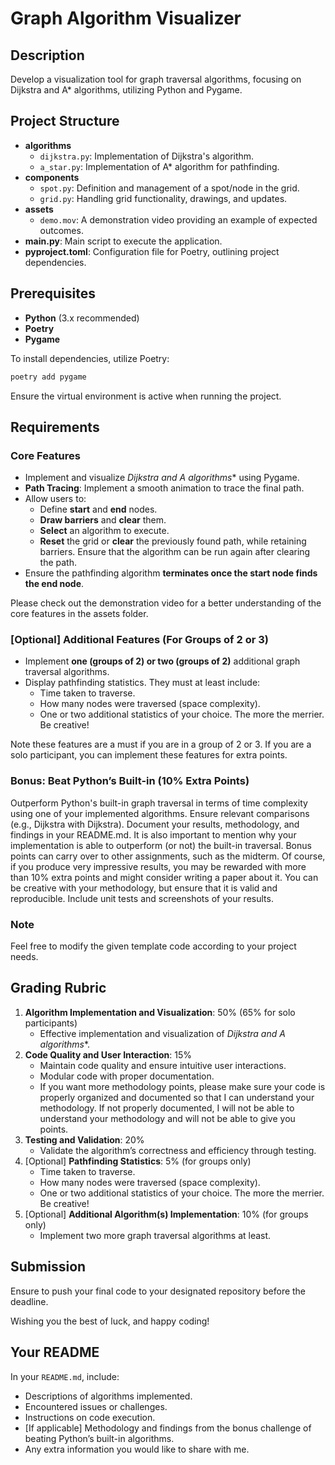 # Graph Algorithm Visualizer

## Description

Develop a visualization tool for graph traversal algorithms, focusing on Dijkstra and A* algorithms, utilizing Python and Pygame.

## Project Structure

- **algorithms**
  - `dijkstra.py`: Implementation of Dijkstra's algorithm.
  - `a_star.py`: Implementation of A* algorithm for pathfinding.
- **components**
  - `spot.py`: Definition and management of a spot/node in the grid.
  - `grid.py`: Handling grid functionality, drawings, and updates.
- **assets**
  - `demo.mov`: A demonstration video providing an example of expected outcomes.
- **main.py**: Main script to execute the application.
- **pyproject.toml**: Configuration file for Poetry, outlining project dependencies.

## Prerequisites

- **Python** (3.x recommended)
- **Poetry**
- **Pygame**

To install dependencies, utilize Poetry:
```bash
poetry add pygame
```

Ensure the virtual environment is active when running the project.

## Requirements

### Core Features

- Implement and visualize **Dijkstra and A* algorithms** using Pygame.
- **Path Tracing**: Implement a smooth animation to trace the final path.
- Allow users to:
  - Define **start** and **end** nodes.
  - **Draw barriers** and **clear** them.
  - **Select** an algorithm to execute.
  - **Reset** the grid or **clear** the previously found path, while retaining barriers. Ensure that the algorithm can be run again after clearing the path.
- Ensure the pathfinding algorithm **terminates once the start node finds the end node**.

Please check out the demonstration video for a better understanding of the core features in the assets folder.

### [Optional] Additional Features (For Groups of 2 or 3)

- Implement **one (groups of 2) or two (groups of 2)** additional graph traversal algorithms.
- Display pathfinding statistics. They must at least include:
  - Time taken to traverse.
  - How many nodes were traversed (space complexity).
  - One or two additional statistics of your choice. The more the merrier. Be creative!

Note these features are a must if you are in a group of 2 or 3. If you are a solo participant, you can implement these features for extra points.

### Bonus: Beat Python’s Built-in (10% Extra Points)

Outperform Python's built-in graph traversal in terms of time complexity using one of your implemented algorithms. Ensure relevant comparisons (e.g., Dijkstra with Dijkstra). Document your results, methodology, and findings in your README.md. It is also important to mention why your implementation is able to outperform (or not) the built-in traversal. Bonus points can carry over to other assignments, such as the midterm. Of course, if you produce very impressive results, you may be rewarded with more than 10% extra points and might consider writing a paper about it. You can be creative with your methodology, but ensure that it is valid and reproducible. Include unit tests and screenshots of your results.

### Note

Feel free to modify the given template code according to your project needs.

## Grading Rubric

1. **Algorithm Implementation and Visualization**: 50% (65% for solo participants)
   - Effective implementation and visualization of **Dijkstra and A* algorithms**.
2. **Code Quality and User Interaction**: 15%
   - Maintain code quality and ensure intuitive user interactions.
   - Modular code with proper documentation.
   - If you want more methodology points, please make sure your code is properly organized and documented so that I can understand your methodology. If not properly documented, I will not be able to understand your methodology and will not be able to give you points.
3. **Testing and Validation**: 20%
   - Validate the algorithm’s correctness and efficiency through testing.
4. [Optional] **Pathfinding Statistics**: 5% (for groups only)
   - Time taken to traverse.
   - How many nodes were traversed (space complexity).
   - One or two additional statistics of your choice. The more the merrier. Be creative!
5. [Optional] **Additional Algorithm(s) Implementation**: 10% (for groups only)
   - Implement two more graph traversal algorithms at least.


## Submission

Ensure to push your final code to your designated repository before the deadline.

Wishing you the best of luck, and happy coding!

## Your README

In your ```README.md```, include:
- Descriptions of algorithms implemented.
- Encountered issues or challenges.
- Instructions on code execution.
- [If applicable] Methodology and findings from the bonus challenge of beating Python’s built-in algorithms.
- Any extra information you would like to share with me.

